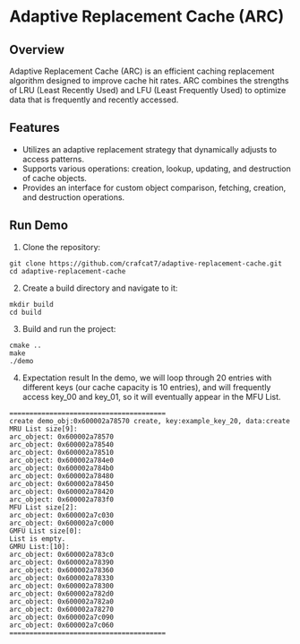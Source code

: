 # Adaptive Replacement Cache (ARC)

## Overview

Adaptive Replacement Cache (ARC) is an efficient caching replacement algorithm designed to improve cache hit rates. ARC combines the strengths of LRU (Least Recently Used) and LFU (Least Frequently Used) to optimize data that is frequently and recently accessed.

## Features

- Utilizes an adaptive replacement strategy that dynamically adjusts to access patterns.
- Supports various operations: creation, lookup, updating, and destruction of cache objects.
- Provides an interface for custom object comparison, fetching, creation, and destruction operations.

## Run Demo

1. Clone the repository:
```
git clone https://github.com/crafcat7/adaptive-replacement-cache.git
cd adaptive-replacement-cache
```

2. Create a build directory and navigate to it:
```
mkdir build
cd build
```
3. Build and run the project:
```
cmake ..
make
./demo
```

4. Expectation result
   In the demo, we will loop through 20 entries with different keys (our cache capacity is 10 entries), and will frequently access key_00 and key_01, so it will eventually appear in the MFU List.
```
=======================================
create demo_obj:0x600002a78570 create, key:example_key_20, data:create
MRU List size[9]:
arc_object: 0x600002a78570
arc_object: 0x600002a78540
arc_object: 0x600002a78510
arc_object: 0x600002a784e0
arc_object: 0x600002a784b0
arc_object: 0x600002a78480
arc_object: 0x600002a78450
arc_object: 0x600002a78420
arc_object: 0x600002a783f0
MFU List size[2]:
arc_object: 0x600002a7c030
arc_object: 0x600002a7c000
GMFU List size[0]:
List is empty.
GMRU List:[10]:
arc_object: 0x600002a783c0
arc_object: 0x600002a78390
arc_object: 0x600002a78360
arc_object: 0x600002a78330
arc_object: 0x600002a78300
arc_object: 0x600002a782d0
arc_object: 0x600002a782a0
arc_object: 0x600002a78270
arc_object: 0x600002a7c090
arc_object: 0x600002a7c060
=======================================
```